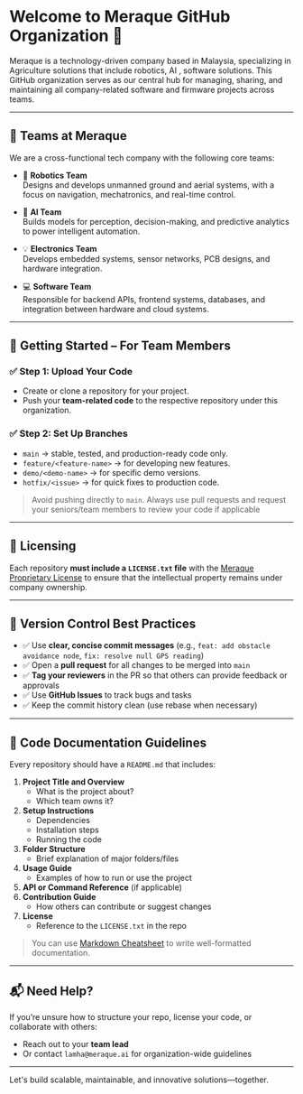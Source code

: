 # Welcome to Meraque GitHub Organization 👋

Meraque is a technology-driven company based in Malaysia, specializing in Agriculture solutions that include robotics, AI , software solutions. This GitHub organization serves as our central hub for managing, sharing, and maintaining all company-related software and firmware projects across teams.

---

## 🧭 Teams at Meraque

We are a cross-functional tech company with the following core teams:

- 🤖 **Robotics Team**  
  Designs and develops unmanned ground and aerial systems, with a focus on navigation, mechatronics, and real-time control.

- 🧠 **AI Team**  
  Builds models for perception, decision-making, and predictive analytics to power intelligent automation.

- 💡 **Electronics Team**  
  Develops embedded systems, sensor networks, PCB designs, and hardware integration.

- 💻 **Software Team**  
  Responsible for backend APIs, frontend systems, databases, and integration between hardware and cloud systems.

---

## 🚀 Getting Started – For Team Members

### ✅ Step 1: Upload Your Code
- Create or clone a repository for your project.
- Push your **team-related code** to the respective repository under this organization.

### ✅ Step 2: Set Up Branches
- `main` → stable, tested, and production-ready code only.
- `feature/<feature-name>` → for developing new features.
- `demo/<demo-name>` → for specific demo versions.
- `hotfix/<issue>` → for quick fixes to production code.

> Avoid pushing directly to `main`. Always use pull requests and request your seniors/team members to review your code if applicable 

---

## 📄 Licensing

Each repository **must include a `LICENSE.txt` file** with the [Meraque Proprietary License](./LICENSE.txt) to ensure that the intellectual property remains under company ownership.

---

## 🔁 Version Control Best Practices

- ✅ Use **clear, concise commit messages** (e.g., `feat: add obstacle avoidance node`, `fix: resolve null GPS reading`)
- ✅ Open a **pull request** for all changes to be merged into `main`
- ✅ **Tag your reviewers** in the PR so that others can provide feedback or approvals
- ✅ Use **GitHub Issues** to track bugs and tasks
- ✅ Keep the commit history clean (use rebase when necessary)

---

## 📝 Code Documentation Guidelines

Every repository should have a `README.md` that includes:

1. **Project Title and Overview**
   - What is the project about?
   - Which team owns it?
2. **Setup Instructions**
   - Dependencies
   - Installation steps
   - Running the code
3. **Folder Structure**
   - Brief explanation of major folders/files
4. **Usage Guide**
   - Examples of how to run or use the project
5. **API or Command Reference** (if applicable)
6. **Contribution Guide**
   - How others can contribute or suggest changes
7. **License**
   - Reference to the `LICENSE.txt` in the repo

> You can use [Markdown Cheatsheet](https://github.com/adam-p/markdown-here/wiki/Markdown-Cheatsheet) to write well-formatted documentation.

---

## 📬 Need Help?

If you’re unsure how to structure your repo, license your code, or collaborate with others:
- Reach out to your **team lead**
- Or contact `lamha@meraque.ai` for organization-wide guidelines

---

Let's build scalable, maintainable, and innovative solutions—together.
